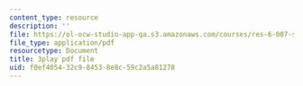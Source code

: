 ```yaml
---
content_type: resource
description: ''
file: https://ol-ocw-studio-app-qa.s3.amazonaws.com/courses/res-6-007-signals-and-systems-spring-2011/f0ef405432c984538e8c59c2a5a81278_nuzA75DpSuw.pdf
file_type: application/pdf
resourcetype: Document
title: 3play pdf file
uid: f0ef4054-32c9-8453-8e8c-59c2a5a81278
---
```

